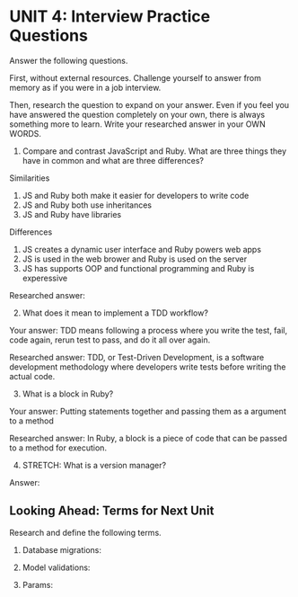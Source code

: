 # UNIT 4: Interview Practice Questions

Answer the following questions.

First, without external resources. Challenge yourself to answer from memory as if you were in a job interview.

Then, research the question to expand on your answer. Even if you feel you have answered the question completely on your own, there is always something more to learn. Write your researched answer in your OWN WORDS.

1. Compare and contrast JavaScript and Ruby. What are three things they have in common and what are three differences?

Similarities

1. JS and Ruby both make it easier for developers to write code
2. JS and Ruby both use inheritances
3. JS and Ruby have libraries

Differences

1. JS creates a dynamic user interface and Ruby powers web apps
2. JS is used in the web brower and Ruby is used on the server 
3. JS has supports OOP and functional programming and Ruby is experessive

Researched answer:

2. What does it mean to implement a TDD workflow?

Your answer: TDD means following a process where you write the test, fail, code again, rerun test to pass, and do it all over again. 

Researched answer: TDD, or Test-Driven Development, is a software development methodology where developers write tests before writing the actual code.

3. What is a block in Ruby?

Your answer: Putting statements together and passing them as a argument to a method 

Researched answer: In Ruby, a block is a piece of code that can be passed to a method for execution. 

4. STRETCH: What is a version manager?

Answer:

## Looking Ahead: Terms for Next Unit

Research and define the following terms.

1. Database migrations:

2. Model validations:

3. Params:
